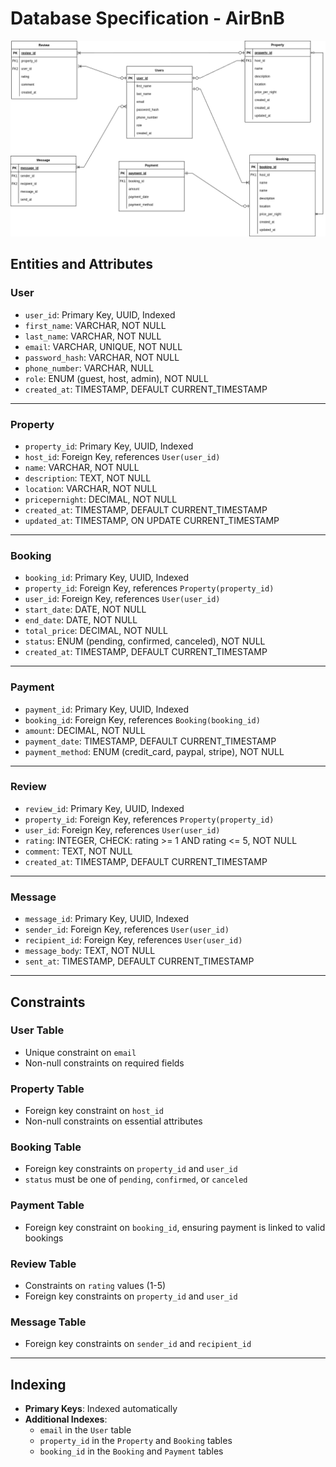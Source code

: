# Database Specification - AirBnB

![ER Diagram Placeholder](./airbnb-erd.png)

## Entities and Attributes

### User
- `user_id`: Primary Key, UUID, Indexed
- `first_name`: VARCHAR, NOT NULL
- `last_name`: VARCHAR, NOT NULL
- `email`: VARCHAR, UNIQUE, NOT NULL
- `password_hash`: VARCHAR, NOT NULL
- `phone_number`: VARCHAR, NULL
- `role`: ENUM (guest, host, admin), NOT NULL
- `created_at`: TIMESTAMP, DEFAULT CURRENT_TIMESTAMP

---

### Property
- `property_id`: Primary Key, UUID, Indexed
- `host_id`: Foreign Key, references `User(user_id)`
- `name`: VARCHAR, NOT NULL
- `description`: TEXT, NOT NULL
- `location`: VARCHAR, NOT NULL
- `pricepernight`: DECIMAL, NOT NULL
- `created_at`: TIMESTAMP, DEFAULT CURRENT_TIMESTAMP
- `updated_at`: TIMESTAMP, ON UPDATE CURRENT_TIMESTAMP

---

### Booking
- `booking_id`: Primary Key, UUID, Indexed
- `property_id`: Foreign Key, references `Property(property_id)`
- `user_id`: Foreign Key, references `User(user_id)`
- `start_date`: DATE, NOT NULL
- `end_date`: DATE, NOT NULL
- `total_price`: DECIMAL, NOT NULL
- `status`: ENUM (pending, confirmed, canceled), NOT NULL
- `created_at`: TIMESTAMP, DEFAULT CURRENT_TIMESTAMP

---

### Payment
- `payment_id`: Primary Key, UUID, Indexed
- `booking_id`: Foreign Key, references `Booking(booking_id)`
- `amount`: DECIMAL, NOT NULL
- `payment_date`: TIMESTAMP, DEFAULT CURRENT_TIMESTAMP
- `payment_method`: ENUM (credit_card, paypal, stripe), NOT NULL

---

### Review
- `review_id`: Primary Key, UUID, Indexed
- `property_id`: Foreign Key, references `Property(property_id)`
- `user_id`: Foreign Key, references `User(user_id)`
- `rating`: INTEGER, CHECK: rating >= 1 AND rating <= 5, NOT NULL
- `comment`: TEXT, NOT NULL
- `created_at`: TIMESTAMP, DEFAULT CURRENT_TIMESTAMP

---

### Message
- `message_id`: Primary Key, UUID, Indexed
- `sender_id`: Foreign Key, references `User(user_id)`
- `recipient_id`: Foreign Key, references `User(user_id)`
- `message_body`: TEXT, NOT NULL
- `sent_at`: TIMESTAMP, DEFAULT CURRENT_TIMESTAMP

---

## Constraints

### User Table
- Unique constraint on `email`
- Non-null constraints on required fields

### Property Table
- Foreign key constraint on `host_id`
- Non-null constraints on essential attributes

### Booking Table
- Foreign key constraints on `property_id` and `user_id`
- `status` must be one of `pending`, `confirmed`, or `canceled`

### Payment Table
- Foreign key constraint on `booking_id`, ensuring payment is linked to valid bookings

### Review Table
- Constraints on `rating` values (1-5)
- Foreign key constraints on `property_id` and `user_id`

### Message Table
- Foreign key constraints on `sender_id` and `recipient_id`

---

## Indexing

- **Primary Keys**: Indexed automatically
- **Additional Indexes**:
  - `email` in the `User` table
  - `property_id` in the `Property` and `Booking` tables
  - `booking_id` in the `Booking` and `Payment` tables
